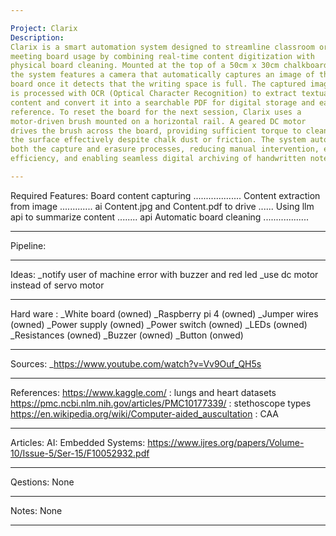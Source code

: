 ```yaml
---

Project: Clarix
Description:
Clarix is a smart automation system designed to streamline classroom or
meeting board usage by combining real-time content digitization with
physical board cleaning. Mounted at the top of a 50cm x 30cm chalkboard,
the system features a camera that automatically captures an image of the
board once it detects that the writing space is full. The captured image
is processed with OCR (Optical Character Recognition) to extract textual
content and convert it into a searchable PDF for digital storage and easy
reference. To reset the board for the next session, Clarix uses a
motor-driven brush mounted on a horizontal rail. A geared DC motor
drives the brush across the board, providing sufficient torque to clean
the surface effectively despite chalk dust or friction. The system automates
both the capture and erasure processes, reducing manual intervention, enhancing
efficiency, and enabling seamless digital archiving of handwritten notes.

---
```


Required Features:
Board content capturing ...................
Content extraction from image ............. ai
Content.jpg and Content.pdf to drive ......
Using llm api to summarize content ........ api
Automatic board cleaning ..................

---

Pipeline:

---

Ideas:
\_notify user of machine error with buzzer and red led
\_use dc motor instead of servo motor

---

Hard ware :
\_White board (owned)
\_Raspberry pi 4 (owned)
\_Jumper wires (owned)
\_Power supply (owned)
\_Power switch (owned)
\_LEDs (owned)
\_Resistances (owned)
\_Buzzer (owned)
\_Button (onwed)

---

Sources:
\_https://www.youtube.com/watch?v=Vv9Ouf_QH5s

---

References:
https://www.kaggle.com/ : lungs and heart datasets
https://pmc.ncbi.nlm.nih.gov/articles/PMC10177339/ : stethoscope types
https://en.wikipedia.org/wiki/Computer-aided_auscultation : CAA

---

Articles:
AI:
Embedded Systems:
https://www.ijres.org/papers/Volume-10/Issue-5/Ser-15/F10052932.pdf

---

Qestions: None

---

Notes: None

---
